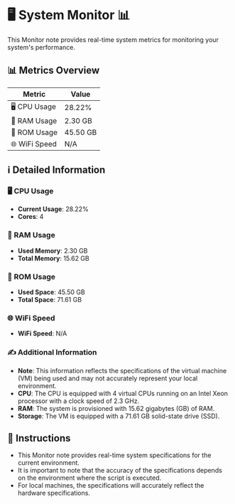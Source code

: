 
# 🖥️ System Monitor 📊

This Monitor note provides real-time system metrics for monitoring your system's performance.

## 📊 Metrics Overview

| Metric                    | Value             |
| ------------------------- | ----------------- |
| 🖥️ CPU Usage              | 28.22%       |
| 💾 RAM Usage              | 2.30 GB       |
| 💽 ROM Usage              | 45.50 GB       |
| 🌐 WiFi Speed             | N/A      |

## ℹ️ Detailed Information

### 🖥️ CPU Usage

- **Current Usage**: 28.22%
- **Cores**: 4

### 💾 RAM Usage

- **Used Memory**: 2.30 GB
- **Total Memory**: 15.62 GB

### 💽 ROM Usage

- **Used Space**: 45.50 GB
- **Total Space**: 71.61 GB

### 🌐 WiFi Speed

- **WiFi Speed**: N/A


### ✍️ Additional Information

- **Note**: This information reflects the specifications of the virtual machine (VM) being used and may not accurately represent your local environment.
- **CPU**: The CPU is equipped with  4 virtual CPUs running on an Intel Xeon processor with a clock speed of 2.3 GHz.
- **RAM**: The system is provisioned with 15.62 gigabytes (GB) of RAM.
- **Storage**: The VM is equipped with a 71.61 GB solid-state drive (SSD).

## 📝 Instructions

- This Monitor note provides real-time system specifications for the current environment.
- It is important to note that the accuracy of the specifications depends on the environment where the script is executed.
- For local machines, the specifications will accurately reflect the hardware specifications.
